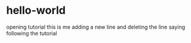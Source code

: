 # hello-world
opening tutorial
this is me adding a new line and deleting the line saying following the tutorial
